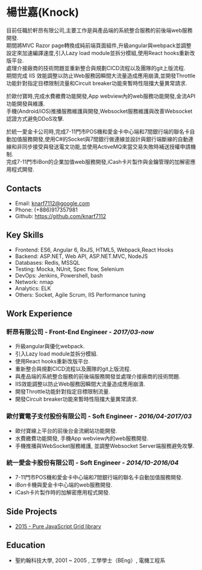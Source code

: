 # 楊世嘉(Knock)

目前任職於軒昂有限公司,主要工作是與產品端的系統整合服務的前後端web服務開發.  
期間將MVC Razor page轉換成純前端頁面組件,升級angular與webpack並調整設定來加速編譯速度,引入Lazy load module並拆分模組,使用React hooks重新改版平台.  
處理介接廠商的技術問題並重新整合與規劃CICD流程以及團隊的git上版流程.  
期間完成 IIS 效能調整以防止Web服務因瞬間大流量造成應用崩潰,並開發Throttle功能針對指定目標限制流量和Circuit breaker功能來暫時性阻擋大量異常請求.  

於歐付寶時,完成水費繳費功能開發,App webview內的web服務功能開發,金流API功能開發與維護.  
手機(Android/iOS)推播服務維護與開發,Websocket服務維護與改善Websocket認證方式避免DDoS攻擊.

於統一愛金卡公司時,完成7-11門市POS機和愛金卡中心端和7間銀行端的聯名卡自動加值服務開發,使用C#的Socket與7間銀行做連線並設計與銀行端斷線的自動連線和非同步接受與發送電文功能,並使用ActiveMQ來當交易失敗時補送授權申請機制.  
完成7-11門市iBon的企業加值web服務開發,iCash卡片製作與金鑰管理的加解密應用程式開發.

## Contacts

- Email: knarf7112@google.com
- Phone: (+886)917357981
- Github: <https://github.com/knarf7112>

## Key Skills

- Frontend: ES6, Angular 6, RxJS, HTML5, Webpack,React Hooks
- Backend: ASP.NET, Web API, ASP.NET.MVC, NodeJS
- Databases: Redis, MSSQL
- Testing: Mocka, NUnit, Spec flow, Selenium
- DevOps: Jenkins, Powershell, bash
- Network: nmap
- Analytics: ELK
- Others: Socket, Agile Scrum, IIS Performance tuning

## Work Experience

### 軒昂有限公司 - Front-End Engineer - _2017/03-now_
- 升級angular與優化webpack.  
- 引入Lazy load module並拆分模組.  
- 使用React hooks重新改版平台.
- 重新整合與規劃CICD流程以及團隊的git上版流程.
- 與產品端的系統整合服務的前後端服務開發並處理介接廠商的技術問題.
- IIS效能調整以防止Web服務因瞬間大流量造成應用崩潰.
- 開發Throttle功能針對指定目標限制流量.
- 開發Circuit breaker功能來暫時性阻擋大量異常請求.  

### 歐付寶電子支付股份有限公司 - Soft Engineer - _2016/04-2017/03_
- 歐付寶線上平台的前後台金流網站功能開發.
- 水費繳費功能開發, 手機App webview內的web服務開發.
- 手機推播與WebSocket服務維護, 並調整Websocket Server端服務避免攻擊.

### 統一愛金卡股份有限公司 - Soft Engineer - _2014/10-2016/04_
- 7-11門市POS機和愛金卡中心端和7間銀行端的聯名卡自動加值服務開發.
- iBon卡機與愛金卡中心端的web服務開發.
- iCash卡片製作時的加解密應用程式開發.


## Side Projects

- [2015 - Pure JavaScript Grid library](https://knarf7112.github.io/)

## Education

- 聖約翰科技大學, 2001 ~ 2005 , 工學學士（BEng）, 電機工程系


